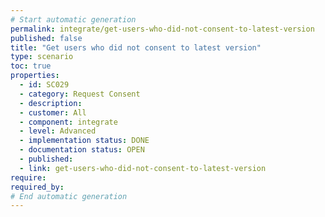 ```yaml
---
# Start automatic generation
permalink: integrate/get-users-who-did-not-consent-to-latest-version
published: false
title: "Get users who did not consent to latest version"
type: scenario
toc: true
properties:
  - id: SC029
  - category: Request Consent
  - description:
  - customer: All
  - component: integrate
  - level: Advanced
  - implementation status: DONE
  - documentation status: OPEN
  - published:
  - link: get-users-who-did-not-consent-to-latest-version
require:
required_by:
# End automatic generation
---
```

